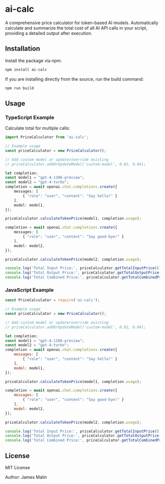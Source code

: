 # ai-calc

A comprehensive price calculator for token-based AI models. Automatically calculate and summarize the total cost of all AI API calls in your script, providing a detailed output after execution.

## Installation

Install the package via npm:

```bash
npm install ai-calc
```

If you are installing directly from the source, run the build command:

```bash
npm run build
```

## Usage

### TypeScript Example

Calculate total for multiple calls:
```typescript
import PriceCalculator from 'ai-calc';

// Example usage
const priceCalculator = new PriceCalculator();

// Add custom model or update/override existing
// priceCalculator.addOrUpdateModel('custom-model', 0.02, 0.04);

let completion;
const model1 = "gpt-4-1106-preview";
const model2 = "gpt-4-turbo";
completion = await openai.chat.completions.create({
    messages: [
        { "role": "user", "content": "Say hello!" }
    ],
    model: model1,
});

priceCalculator.calculateTokenPrice(model1, completion.usage);

completion = await openai.chat.completions.create({
    messages: [
        { "role": "user", "content": "Say good-bye!" }
    ],
    model: model2,
});

priceCalculator.calculateTokenPrice(model2, completion.usage);

console.log('Total Input Price:', priceCalculator.getTotalInputPrice());
console.log('Total Output Price:', priceCalculator.getTotalOutputPrice());
console.log('Total Combined Price:', priceCalculator.getTotalCombinedPrice());
```

### JavaScript Example

```javascript
const PriceCalculator = require('ai-calc');

// Example usage
const priceCalculator = new PriceCalculator();

// Add custom model or update/override existing
// priceCalculator.addOrUpdateModel('custom-model', 0.02, 0.04);

let completion;
const model1 = "gpt-4-1106-preview";
const model2 = "gpt-4-turbo";
completion = await openai.chat.completions.create({
    messages: [
        { "role": "user", "content": "Say hello!" }
    ],
    model: model1,
});

priceCalculator.calculateTokenPrice(model1, completion.usage);

completion = await openai.chat.completions.create({
    messages: [
        { "role": "user", "content": "Say good-bye!" }
    ],
    model: model2,
});

priceCalculator.calculateTokenPrice(model2, completion.usage);

console.log('Total Input Price:', priceCalculator.getTotalInputPrice());
console.log('Total Output Price:', priceCalculator.getTotalOutputPrice());
console.log('Total Combined Price:', priceCalculator.getTotalCombinedPrice());
```

## License

MIT License

Author: James Malin
